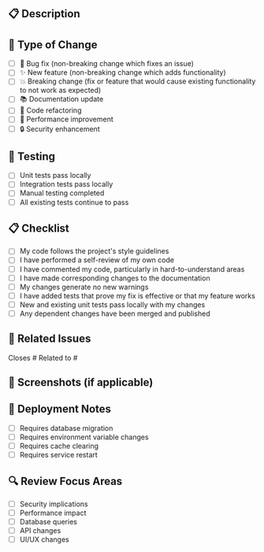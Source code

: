 ## 📋 Description
<!-- Provide a brief description of what this PR does -->

## 🔄 Type of Change
<!-- Mark the relevant option with an "x" -->
- [ ] 🐛 Bug fix (non-breaking change which fixes an issue)
- [ ] ✨ New feature (non-breaking change which adds functionality)
- [ ] 💥 Breaking change (fix or feature that would cause existing functionality to not work as expected)
- [ ] 📚 Documentation update
- [ ] 🔧 Code refactoring
- [ ] 🚀 Performance improvement
- [ ] 🔒 Security enhancement

## 🧪 Testing
<!-- Describe how you tested your changes -->
- [ ] Unit tests pass locally
- [ ] Integration tests pass locally
- [ ] Manual testing completed
- [ ] All existing tests continue to pass

## 📋 Checklist
<!-- Mark completed items with an "x" -->
- [ ] My code follows the project's style guidelines
- [ ] I have performed a self-review of my own code
- [ ] I have commented my code, particularly in hard-to-understand areas
- [ ] I have made corresponding changes to the documentation
- [ ] My changes generate no new warnings
- [ ] I have added tests that prove my fix is effective or that my feature works
- [ ] New and existing unit tests pass locally with my changes
- [ ] Any dependent changes have been merged and published

## 🔗 Related Issues
<!-- Link any relevant issues -->
Closes #
Related to #

## 📸 Screenshots (if applicable)
<!-- Add screenshots to help explain your changes -->

## 🚀 Deployment Notes
<!-- Any special considerations for deployment -->
- [ ] Requires database migration
- [ ] Requires environment variable changes
- [ ] Requires cache clearing
- [ ] Requires service restart

## 🔍 Review Focus Areas
<!-- Help reviewers focus on specific areas -->
- [ ] Security implications
- [ ] Performance impact
- [ ] Database queries
- [ ] API changes
- [ ] UI/UX changes

